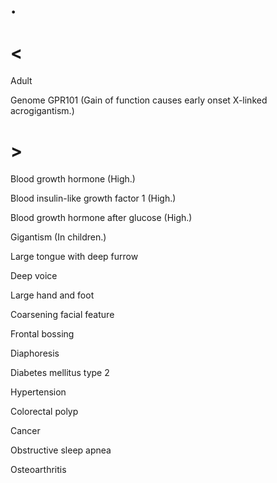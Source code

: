 # .

# <

Adult

Genome GPR101
(Gain of function causes early onset X-linked acrogigantism.)

# >

Blood growth hormone
(High.)

Blood insulin-like growth factor 1
(High.)

Blood growth hormone after glucose
(High.)

Gigantism
(In children.)

Large tongue with deep furrow

Deep voice

Large hand and foot

Coarsening facial feature

Frontal bossing

Diaphoresis

Diabetes mellitus type 2

Hypertension

Colorectal polyp

Cancer

Obstructive sleep apnea

Osteoarthritis
